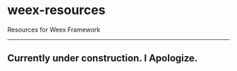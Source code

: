 # weex-resources
Resources for Weex Framework

------------------------------------------
Currently under construction. I Apologize.
------------------------------------------
